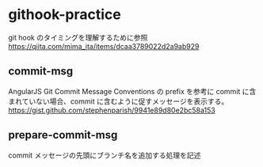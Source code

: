 # githook-practice

git hook のタイミングを理解するために参照
https://qiita.com/mima_ita/items/dcaa3789022d2a9ab929

## commit-msg

AngularJS Git Commit Message Conventions の prefix を参考に commit に含まれていない場合、commit に含むように促すメッセージを表示する。
https://gist.github.com/stephenparish/9941e89d80e2bc58a153

## prepare-commit-msg

commit メッセージの先頭にブランチ名を追加する処理を記述
